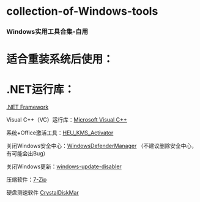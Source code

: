 # collection-of-Windows-tools
### Windows实用工具合集-自用

 # 适合重装系统后使用：

# .NET运行库：
[.NET Framework](https://dotnet.microsoft.com/zh-cn/download/dotnet-framework)

Visual C++（VC）运行库：[Microsoft Visual C++](https://learn.microsoft.com/zh-cn/cpp/windows/latest-supported-vc-redist?view=msvc-170)

系统+Office激活工具：[HEU_KMS_Activator](https://github.com/zbezj/HEU_KMS_Activator/releases/tag/50.0.0)

关闭Windows安全中心：[WindowsDefenderManager](https://github.com/bestyize/WindowsDefenderManager)
（不建议删除安全中心，有可能会出Bug）

关闭Windows更新：[windows-update-disabler](https://github.com/tsgrgo/windows-update-disabler)

压缩软件：[7-Zip](https://www.7-zip.org/)

硬盘测速软件
[CrystalDiskMar](https://crystalmark.info/en/software/crystaldiskmark/)

